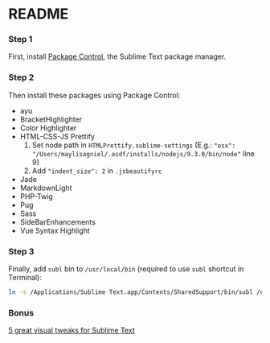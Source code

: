 # README

### Step 1
First, install [Package Control](https://packagecontrol.io/installation), the Sublime Text package manager.

### Step 2
Then install these packages using Package Control:
* ayu
* BracketHighlighter
* Color Highlighter
* HTML-CSS-JS Prettify
  1. Set node path in `HTMLPrettify.sublime-settings` (E.g.: `"osx": "/Users/maylisagniel/.asdf/installs/nodejs/9.3.0/bin/node"` line 9)
  2. Add `"indent_size": 2` in `.jsbeautifyrc`
* Jade
* MarkdownLight
* PHP-Twig
* Pug
* Sass
* SideBarEnhancements
* Vue Syntax Highlight

### Step 3
Finally, add `subl` bin to `/usr/local/bin` (required to use `subl` shortcut in Terminal):
```bash
ln -s /Applications/Sublime Text.app/Contents/SharedSupport/bin/subl /usr/local/bin
```

### Bonus
[5 great visual tweaks for Sublime Text](https://wesbos.com/sublime-text-5-visual-tweaks/)
